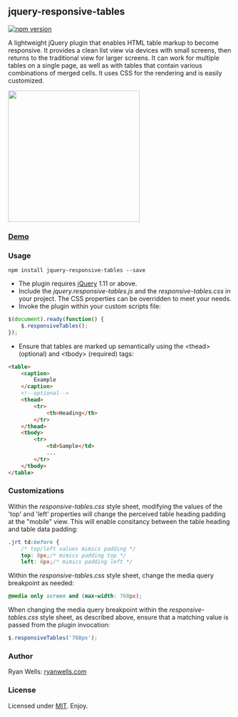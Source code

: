 ## jquery-responsive-tables

[![npm version](https://badge.fury.io/js/jquery-responsive-tables.svg)](https://badge.fury.io/js/jquery-responsive-tables)

A lightweight jQuery plugin that enables HTML table markup to become responsive. It provides a clean list view via devices with small screens, then returns to the traditional view for larger screens. It can work for multiple tables on a single page, as well as with tables that contain various combinations of merged cells. It uses CSS for the rendering and is easily customized.

<img src="https://ryanwells.com/examples/responsive-tables/screenshot.png" width="295px">

### <a href="http://ryanwells.com/examples/responsive-tables/" target="_blank">Demo</a>

### Usage

```
npm install jquery-responsive-tables --save
```

-   The plugin requires <a href="http://jquery.com/download/" target="_blank">jQuery</a> 1.11 or above.
-   Include the <em>jquery.responsive-tables.js</em> and the <em>responsive-tables.css</em> in your project. The CSS properties can be overridden to meet your needs.
-   Invoke the plugin within your custom scripts file:

```javascript
$(document).ready(function() {
    $.responsiveTables();
});
```

-   Ensure that tables are marked up semantically using the &lt;thead&gt; (optional) and &lt;tbody&gt; (required) tags:

```html
<table>
    <caption>
        Example
    </caption>
    <!--optional-->
    <thead>
        <tr>
            <th>Heading</th>
        </tr>
    </thead>
    <tbody>
        <tr>
            <td>Sample</td>
            ...
        </tr>
    </tbody>
</table>
```

### Customizations

Within the <em>responsive-tables.css</em> style sheet, modifying the values of the 'top' and 'left' properties will change the perceived table heading padding at the &quot;mobile&quot; view. This will enable consitancy between the table heading and table data padding:

```css
.jrt td:before {
    /* top/left values mimics padding */
    top: 8px;/* mimics padding top */
    left: 6px;/* mimics padding left */
```

Within the <em>responsive-tables.css</em> style sheet, change the media query breakpoint as needed:

```css
@media only screen and (max-width: 768px);
```

When changing the media query breakpoint within the <em>responsive-tables.css</em> style sheet, as described above, ensure that a matching value is passed from the plugin invocation:

```javascript
$.responsiveTables('768px');
```

### Author

Ryan Wells: [ryanwells.com][twitter]

### License

Licensed under [MIT][mit]. Enjoy.

[twitter]: http://ryanwells.com
[mit]: http://www.opensource.org/licenses/mit-license.php
[jquery]: http://jquery.com/
